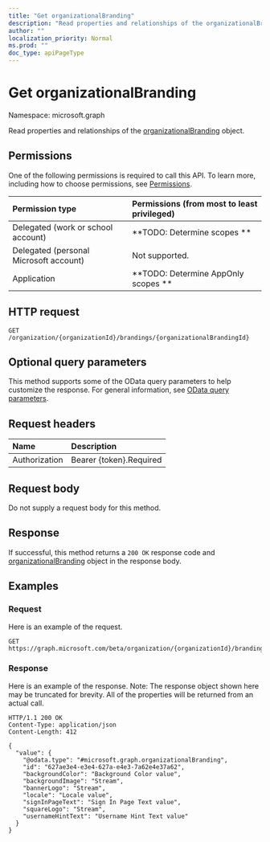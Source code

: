 ```yaml
---
title: "Get organizationalBranding"
description: "Read properties and relationships of the organizationalBranding object."
author: ""
localization_priority: Normal
ms.prod: ""
doc_type: apiPageType
---
```


# Get organizationalBranding

Namespace: microsoft.graph

Read properties and relationships of the [organizationalBranding](../resources/organizationalbranding.md) object.

## Permissions
One of the following permissions is required to call this API. To learn more, including how to choose permissions, see [Permissions](/concepts/permissions-reference.md).

|Permission type|Permissions (from most to least privileged)|
|:---|:---|
|Delegated (work or school account)|**TODO: Determine scopes **|
|Delegated (personal Microsoft account)|Not supported.|
|Application|**TODO: Determine AppOnly scopes **|

## HTTP request
<!-- {
  "blockType": "ignored"
}
-->
``` http
GET /organization/{organizationId}/brandings/{organizationalBrandingId}
```

## Optional query parameters
This method supports some of the OData query parameters to help customize the response. For general information, see [OData query parameters](/graph/query-parameters).

## Request headers
|Name|Description|
|:---|:---|
|Authorization|Bearer {token}.Required|

## Request body
Do not supply a request body for this method.

## Response
If successful, this method returns a `200 OK` response code and [organizationalBranding](../resources/organizationalbranding.md) object in the response body.

## Examples

### Request
Here is an example of the request.
<!-- {
  "blockType": "request",
  "name": "get_organizationalbranding"
}
-->
``` http
GET https://graph.microsoft.com/beta/organization/{organizationId}/brandings/{organizationalBrandingId}
```

### Response
Here is an example of the response. Note: The response object shown here may be truncated for brevity. All of the properties will be returned from an actual call.
<!-- {
  "blockType": "response",
  "truncated": true,
  "@odata.type": "microsoft.graph.organizationalBranding"
}
-->
``` http
HTTP/1.1 200 OK
Content-Type: application/json
Content-Length: 412

{
  "value": {
    "@odata.type": "#microsoft.graph.organizationalBranding",
    "id": "627ae3e4-e3e4-627a-e4e3-7a62e4e37a62",
    "backgroundColor": "Background Color value",
    "backgroundImage": "Stream",
    "bannerLogo": "Stream",
    "locale": "Locale value",
    "signInPageText": "Sign In Page Text value",
    "squareLogo": "Stream",
    "usernameHintText": "Username Hint Text value"
  }
}
```

